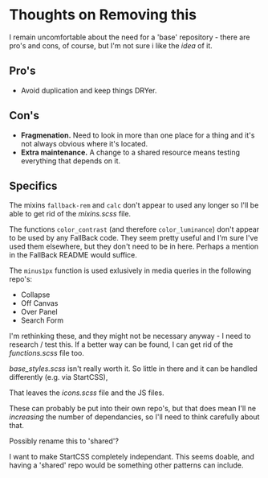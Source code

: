 Thoughts on Removing this
=========================

I remain uncomfortable about the need for a 'base' repository - there are pro's and cons, of course, but I'm not sure i like the _idea_ of it.

Pro's
-----

* Avoid duplication and keep things DRYer.

Con's
-----

* **Fragmenation.** Need to look in more than one place for a thing and it's not always obvious where it's located.
* **Extra maintenance.** A change to a shared resource means testing everything that depends on it.


Specifics
---------

The mixins `fallback-rem` and `calc` don't appear to used any longer so I'll be able to get rid of the _mixins.scss_ file.

The functions `color_contrast` (and therefore `color_luminance`) don't appear to be used by any FallBack code.
They seem pretty useful and I'm sure I've used them elsewhere, but they don't need to be in here.
Perhaps a mention in the FallBack README would suffice.

The `minus1px` function is used exlusively in media queries in the following repo's:

* Collapse
* Off Canvas
* Over Panel
* Search Form

I'm rethinking these, and they might not be necessary anyway - I need to research / test this.
If a better way can be found, I can get rid of the _functions.scss_ file too.


_base_styles.scss_ isn't really worth it. So little in there and it can be handled differently (e.g. via StartCSS),


That leaves the _icons.scss_ file and the JS files. 

These can probably be put into their own repo's, but that does mean I'll ne _increasing_ the number of dependancies, so I'll need to think carefully about that.

Possibly rename this to 'shared'?

I want to make StartCSS completely independant. This seems doable, and having a 'shared' repo would be something other patterns can include.